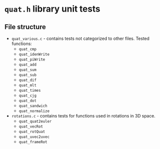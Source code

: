 # `quat.h` library unit tests

## File structure

- `quat_various.c` - contains tests not categorized to other files. Tested functions:
    - `quat_cmp`
    - `quat_idenWrite`
    - `quat_piWrite`
    - `quat_add`
    - `quat_sum`
    - `quat_sub`
    - `quat_dif`
    - `quat_mlt`
    - `quat_times`
    - `quat_cjg`
    - `quat_dot`
    - `quat_sandwich`
    - `quat_normalize`
- `rotations.c` - contains tests for functions used in rotations in 3D space.
    - `quat_quat2euler`
    - `quat_vecRot`
    - `quat_rotQuat`
    - `quat_uvec2uvec`
    - `quat_frameRot`
